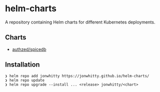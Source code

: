 # helm-charts
A repository containing Helm charts for different Kubernetes deployments.

## Charts
* [authzed/spicedb](./charts/spicedb/README.md)

## Installation
```
❯ helm repo add jonwhitty https://jonwhitty.github.io/helm-charts/
❯ helm repo update
❯ helm repo upgrade --install ... <release> jonwhitty/<chart>
```